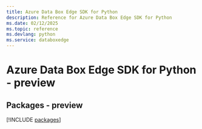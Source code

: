 ```yaml
---
title: Azure Data Box Edge SDK for Python
description: Reference for Azure Data Box Edge SDK for Python
ms.date: 02/12/2025
ms.topic: reference
ms.devlang: python
ms.service: databoxedge
---
```

# Azure Data Box Edge SDK for Python - preview
## Packages - preview
[!INCLUDE [packages](data-box-edge-index.md)]